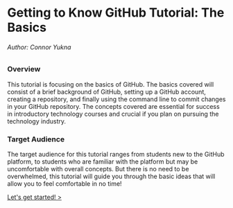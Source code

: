 # Getting to Know GitHub Tutorial: The Basics

###### Author: Connor Yukna

### Overview

This tutorial is focusing on the basics of GitHub. The basics covered will consist of a brief background of GitHub, setting up a GitHub account, creating a repository, and finally using the command line to commit changes in your GitHub repository. The concepts covered are essential for success in introductory technology courses and crucial if you plan on pursuing the technology industry. 

### Target Audience

The target audience for this tutorial ranges from students new to the GitHub platform, to students who are familiar with the platform but may be uncomfortable with overall concepts. But there is no need to be overwhelmed, this tutorial will guide you through the basic ideas that will allow you to feel comfortable in no time!



[Let's get started! >](GitHubBasics.md)
